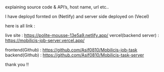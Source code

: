 explaining source code & API’s, host name, url etc..

I have deployd fornted on (Netlify) and server side deployed on (Vecel)

here is all link :

<!-- task -->

live site : https://polite-mousse-13e5a9.netlify.app/
vercel(backend server) : https://mobilicis-job-server.vercel.app/

<!-- code link -->

frontend(Github) : https://github.com/Asif0810/Mobilicis-job-task
backend(Github) : https://github.com/Asif0810/Mobilicis-task-server

thank you !!
